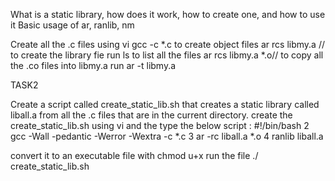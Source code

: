 What is a static library, how does it work, how to create one, and how to use it
Basic usage of ar, ranlib, nm

Create all the .c files using vi 
gcc -c *.c to create object files 
ar rcs libmy.a // to create the library fie
run ls to list all the files
ar rcs libmy.a *.o// to copy all the .co files into libmy.a
run ar -t libmy.a

TASK2

Create a script called create_static_lib.sh that creates a static library called liball.a from all the .c files that are in the current directory.
create the  create_static_lib.sh  using vi and the type the below script  : 
#!/bin/bash
  2 gcc -Wall -pedantic -Werror -Wextra -c *.c
  3 ar -rc liball.a *.o
  4 ranlib liball.a

  convert it to an executable file with chmod u+x
  run the file ./ create_static_lib.sh
